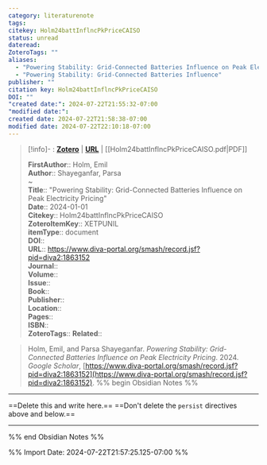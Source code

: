 ```yaml
---
category: literaturenote
tags: 
citekey: Holm24battInflncPkPriceCAISO
status: unread
dateread: 
ZoteroTags: ""
aliases:
  - "Powering Stability: Grid-Connected Batteries Influence on Peak Electricity Pricing"
  - "Powering Stability: Grid-Connected Batteries Influence"
publisher: ""
citation key: Holm24battInflncPkPriceCAISO
DOI: ""
"created date:": 2024-07-22T21:55:32-07:00
"modified date:": 
created date: 2024-07-22T21:58:38-07:00
modified date: 2024-07-22T22:10:18-07:00
---
```


> [!info]- : [**Zotero**](zotero://select/library/items/XETPUNIL)   | [**URL**](https://www.diva-portal.org/smash/record.jsf?pid=diva2:1863152) | [[Holm24battInflncPkPriceCAISO.pdf|PDF]]
>
> 
> 
> **FirstAuthor**:: Holm, Emil  
> **Author**:: Shayeganfar, Parsa  
~    
> **Title**:: "Powering Stability: Grid-Connected Batteries Influence on Peak Electricity Pricing"  
> **Date**:: 2024-01-01  
> **Citekey**:: Holm24battInflncPkPriceCAISO  
> **ZoteroItemKey**:: XETPUNIL  
> **itemType**:: document  
> **DOI**::   
> **URL**:: https://www.diva-portal.org/smash/record.jsf?pid=diva2:1863152  
> **Journal**::   
> **Volume**::   
> **Issue**::   
> **Book**::   
> **Publisher**::   
> **Location**::    
> **Pages**::   
> **ISBN**::   
> **ZoteroTags**:: 
> **Related**:: 

> Holm, Emil, and Parsa Shayeganfar. _Powering Stability: Grid-Connected Batteries Influence on Peak Electricity Pricing_. 2024. _Google Scholar_, [https://www.diva-portal.org/smash/record.jsf?pid=diva2:1863152](https://www.diva-portal.org/smash/record.jsf?pid=diva2:1863152).
%% begin Obsidian Notes %%
___
==Delete this and write here.==
==Don't delete the `persist` directives above and below.==
___
%% end Obsidian Notes %%



%% Import Date: 2024-07-22T21:57:25.125-07:00 %%
